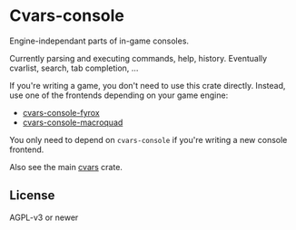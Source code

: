 # Cvars-console

Engine-independant parts of in-game consoles.

Currently parsing and executing commands, help, history. Eventually cvarlist, search, tab completion, ...

If you're writing a game, you don't need to use this crate directly. Instead, use one of the frontends depending on your game engine:

- [cvars-console-fyrox](https://crates.io/crates/cvars-console-fyrox)
- [cvars-console-macroquad](https://crates.io/crates/cvars-console-macroquad)

You only need to depend on `cvars-console` if you're writing a new console frontend.

Also see the main [cvars](https://crates.io/crates/cvars) crate.

## License

AGPL-v3 or newer
